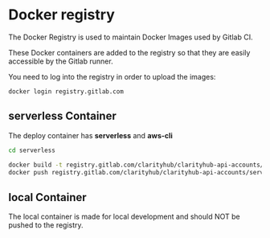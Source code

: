 # Docker registry

The Docker Registry is used to maintain Docker Images used by Gitlab CI.

These Docker containers are added to the registry so that
they are easily accessible by the Gitlab runner.

You need to log into the registry in order to upload the images:

```
docker login registry.gitlab.com
```

## serverless Container

The deploy container has **serverless** and **aws-cli**

```sh
cd serverless

docker build -t registry.gitlab.com/clarityhub/clarityhub-api-accounts/serverless .
docker push registry.gitlab.com/clarityhub/clarityhub-api-accounts/serverless
```

## local Container

The local container is made for local development and should NOT be pushed to the registry.